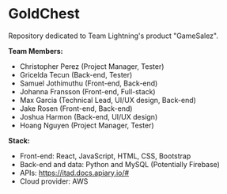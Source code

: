 # GoldChest
Repository dedicated to Team Lightning's product "GameSalez".

**Team Members:**
- Christopher Perez (Project Manager, Tester)
- Gricelda Tecun (Back-end, Tester)
- Samuel Jothimuthu (Front-end, Back-end)
- Johanna Fransson (Front-end, Full-stack)
- Max Garcia (Technical Lead, UI/UX design, Back-end)
- Jake Rosen (Front-end, Back-end)
- Joshua Harmon (Back-end, UI/UX design)
- Hoang Nguyen (Project Manager, Tester)

**Stack:**
- Front-end: React, JavaScript, HTML, CSS, Bootstrap
- Back-end and data: Python and MySQL (Potentially Firebase)
- APIs: https://itad.docs.apiary.io/# 
- Cloud provider: AWS 
